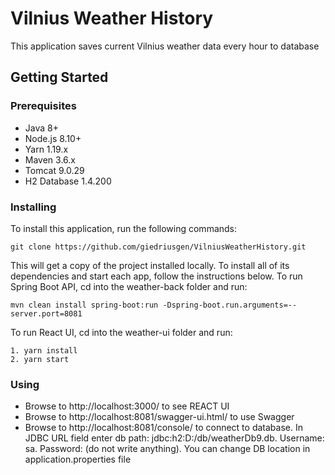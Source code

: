 # Vilnius Weather History
This application saves current Vilnius weather data every hour to database

 
## Getting Started

### Prerequisites

* Java 8+
* Node.js 8.10+
* Yarn 1.19.x
* Maven 3.6.x
* Tomcat 9.0.29
* H2 Database 1.4.200


### Installing

To install this application, run the following commands:

```
git clone https://github.com/giedriusgen/VilniusWeatherHistory.git
```

This will get a copy of the project installed locally. To install all of its dependencies and start each app, follow the instructions below.
To run Spring Boot API, cd into the weather-back folder and run:


```
mvn clean install spring-boot:run -Dspring-boot.run.arguments=--server.port=8081
```

To run React UI, cd into the weather-ui folder and run:
```
1. yarn install
2. yarn start
```


### Using


* Browse to http://localhost:3000/ to see REACT UI
* Browse to http://localhost:8081/swagger-ui.html/ to use Swagger
* Browse to http://localhost:8081/console/ to connect to database. In JDBC URL field enter db path: jdbc:h2:D:/db/weatherDb9.db. Username: sa. Password: (do not write anything). You can change DB location in application.properties file 
